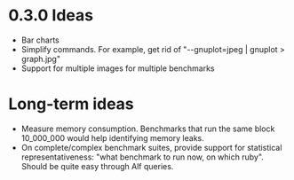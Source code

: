 # 0.3.0 Ideas

* Bar charts
* Simplify commands. For example, get rid of "--gnuplot=jpeg | gnuplot > graph.jpg"
* Support for multiple images for multiple benchmarks

# Long-term ideas

* Measure memory consumption. Benchmarks that run the same block 10_000_000 would
  help identifying memory leaks.
* On complete/complex benchmark suites, provide support for statistical
  representativeness: "what benchmark to run now, on which ruby". Should be quite
  easy through Alf queries.
